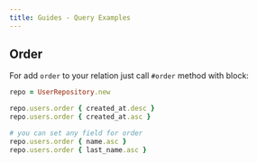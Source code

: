 ```yaml
---
title: Guides - Query Examples
---
```


## Order

For add `order` to your relation just call `#order` method with block:

```ruby
repo = UserRepository.new

repo.users.order { created_at.desc }
repo.users.order { created_at.asc }

# you can set any field for order
repo.users.order { name.asc }
repo.users.order { last_name.asc }
```
